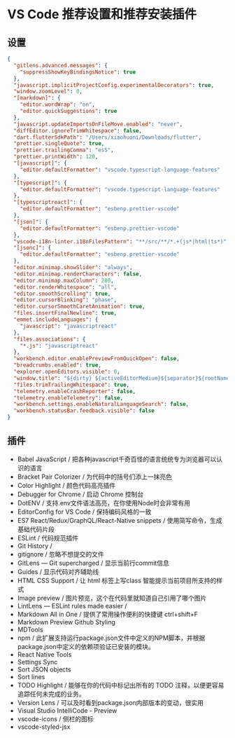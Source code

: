 # VS Code 推荐设置和推荐安装插件

## 设置

```json
{
  "gitlens.advanced.messages": {
    "suppressShowKeyBindingsNotice": true
  },
  "javascript.implicitProjectConfig.experimentalDecorators": true,
  "window.zoomLevel": 0,
  "[markdown]": {
    "editor.wordWrap": "on",
    "editor.quickSuggestions": true
  },
  "javascript.updateImportsOnFileMove.enabled": "never",
  "diffEditor.ignoreTrimWhitespace": false,
  "dart.flutterSdkPath": "/Users/xiaohuoni/Downloads/flutter",
  "prettier.singleQuote": true,
  "prettier.trailingComma": "es5",
  "prettier.printWidth": 120,
  "[javascript]": {
    "editor.defaultFormatter": "vscode.typescript-language-features"
  },
  "[typescript]": {
    "editor.defaultFormatter": "vscode.typescript-language-features"
  },
  "[typescriptreact]": {
    "editor.defaultFormatter": "esbenp.prettier-vscode"
  },
  "[json]": {
    "editor.defaultFormatter": "esbenp.prettier-vscode"
  },
  "vscode-i18n-linter.i18nFilesPattern": "**/src/**/*.+(js*|html|ts*)",
  "[jsonc]": {
    "editor.defaultFormatter": "esbenp.prettier-vscode"
  },
  "editor.minimap.showSlider": "always",
  "editor.minimap.renderCharacters": false,
  "editor.minimap.maxColumn": 200,
  "editor.renderWhitespace": "all",
  "editor.smoothScrolling": true,
  "editor.cursorBlinking": "phase",
  "editor.cursorSmoothCaretAnimation": true,
  "files.insertFinalNewline": true,
  "emmet.includeLanguages": {
    "javascript": "javascriptreact"
  },
  "files.associations": {
    "*.js": "javascriptreact"
  },
  "workbench.editor.enablePreviewFromQuickOpen": false,
  "breadcrumbs.enabled": true,
  "explorer.openEditors.visible": 0,
  "window.title": "${dirty} ${activeEditorMedium}${separator}${rootName}",
  "files.trimTrailingWhitespace": true,
  "telemetry.enableCrashReporter": false,
  "telemetry.enableTelemetry": false,
  "workbench.settings.enableNaturalLanguageSearch": false,
  "workbench.statusBar.feedback.visible": false
}
```

## 插件

- Babel JavaScript / 把各种javascript千奇百怪的语言统统专为浏览器可以认识的语言
- Bracket Pair Colorizer / 为代码中的括号们添上一抹亮色
- Color Highlight / 颜色代码高亮插件
- Debugger for Chrome / 启动 Chrome 控制台
- DotENV / 支持.env文件语法高亮，在你使用Node时会非常有用
- EditorConfig for VS Code /  保持编码风格的一致
- ES7 React/Redux/GraphQL/React-Native snippets / 使用简写命令，生成基础代码片段
- ESLint / 代码规范插件
- Git History / 
- gitignore / 忽略不想提交的文件
- GitLens — Git supercharged / 显示当前行commit信息
- Guides / 显示代码对齐辅助线
- HTML CSS Support / 让 html 标签上写class 智能提示当前项目所支持的样式
- Image preview / 图片预览，这个在代码里就知道自己引用了哪个图片
- LintLens — ESLint rules made easier / 
- Markdown All in One / 提供了常用操作便利的快捷键 ctrl+shift+F
- Markdown Preview Github Styling
- MDTools
- npm / 此扩展支持运行package.json文件中定义的NPM脚本，并根据package.json中定义的依赖项验证已安装的模块。
- React Native Tools
- Settings Sync
- Sort JSON objects
- Sort lines
- TODO Highlight / 能够在你的代码中标记出所有的 TODO 注释，以便更容易追踪任何未完成的业务。
- Version Lens / 可以及时看到package.json内部版本的变动，很实用
- Visual Studio IntelliCode - Preview
- vscode-icons / 侧栏的图标 
- vscode-styled-jsx 
